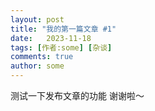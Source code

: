 ```yaml
---
layout: post
title: "我的第一篇文章 #1"
date:   2023-11-18
tags: [作者:some] [杂谈]
comments: true
author: some
---
```


测试一下发布文章的功能
谢谢啦～
